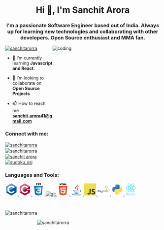 <h1 align="center">Hi 👋, I'm Sanchit Arora</h1>
<h3 align="center">I'm a passionate Software Engineer based out of India. Always up for learning new technologies and collaborating with other developers. Open Source enthusiast and MMA fan.</h3>
<img align="right" alt="coding" src="https://i.pinimg.com/originals/71/33/c7/7133c746eca7e3a7b84aee1027b4b935.gif" width="350" height="400">

<p align="left"> <a href="https://twitter.com/sanchitarorra" target="blank"><img src="https://img.shields.io/twitter/follow/sanchitarorra?logo=twitter&style=for-the-badge" alt="sanchitarorra" /></a> </p>

- 🌱 I’m currently learning **Javascript and React.**

- 👯 I’m looking to collaborate on **Open Source Projects**

- 📫 How to reach me **sanchit.arora41@gmail.com**

<h3 align="left">Connect with me:</h3>
<p align="left">
<a href="https://twitter.com/sanchitarorra" target="blank"><img align="center" src="https://raw.githubusercontent.com/rahuldkjain/github-profile-readme-generator/master/src/images/icons/Social/twitter.svg" alt="sanchitarorra" height="30" width="40" /></a>
<a href="https://linkedin.com/in/sanchitarorra" target="blank"><img align="center" src="https://raw.githubusercontent.com/rahuldkjain/github-profile-readme-generator/master/src/images/icons/Social/linked-in-alt.svg" alt="sanchitarorra" height="30" width="40" /></a>
<a href="https://www.youtube.com/channel/UCAi15kU60goNoto6XwNFzqg" target="blank"><img align="center" src="https://raw.githubusercontent.com/rahuldkjain/github-profile-readme-generator/master/src/images/icons/Social/youtube.svg" alt="sanchit arora" height="30" width="40" /></a>
<a href="https://leetcode.com/SudokuSSJ/" target="blank"><img align="center" src="https://raw.githubusercontent.com/rahuldkjain/github-profile-readme-generator/master/src/images/icons/Social/leet-code.svg" alt="sudoku_ssj" height="30" width="40" /></a>
</p>

<h3 align="left">Languages and Tools:</h3>
<p align="left"> <a href="https://www.cprogramming.com/" target="_blank" rel="noreferrer"> <img src="https://raw.githubusercontent.com/devicons/devicon/master/icons/c/c-original.svg" alt="c" width="40" height="40"/> </a> <a href="https://www.w3schools.com/cpp/" target="_blank" rel="noreferrer"> <img src="https://raw.githubusercontent.com/devicons/devicon/master/icons/cplusplus/cplusplus-original.svg" alt="cplusplus" width="40" height="40"/> </a> <a href="https://www.w3schools.com/css/" target="_blank" rel="noreferrer"> <img src="https://raw.githubusercontent.com/devicons/devicon/master/icons/css3/css3-original-wordmark.svg" alt="css3" width="40" height="40"/> </a> <a href="https://git-scm.com/" target="_blank" rel="noreferrer"> <img src="https://www.vectorlogo.zone/logos/git-scm/git-scm-icon.svg" alt="git" width="40" height="40"/> </a> <a href="https://www.w3.org/html/" target="_blank" rel="noreferrer"> <img src="https://raw.githubusercontent.com/devicons/devicon/master/icons/html5/html5-original-wordmark.svg" alt="html5" width="40" height="40"/> </a> <a href="https://www.java.com" target="_blank" rel="noreferrer"> <img src="https://raw.githubusercontent.com/devicons/devicon/master/icons/java/java-original.svg" alt="java" width="40" height="40"/> </a> <a href="https://developer.mozilla.org/en-US/docs/Web/JavaScript" target="_blank" rel="noreferrer"> <img src="https://raw.githubusercontent.com/devicons/devicon/master/icons/javascript/javascript-original.svg" alt="javascript" width="40" height="40"/> </a> <a href="https://www.mysql.com/" target="_blank" rel="noreferrer"> <img src="https://raw.githubusercontent.com/devicons/devicon/master/icons/mysql/mysql-original-wordmark.svg" alt="mysql" width="40" height="40"/> </a> <a href="https://www.python.org" target="_blank" rel="noreferrer"> <img src="https://raw.githubusercontent.com/devicons/devicon/master/icons/python/python-original.svg" alt="python" width="40" height="40"/> </a> <a href="https://reactjs.org/" target="_blank" rel="noreferrer"> <img src="https://raw.githubusercontent.com/devicons/devicon/master/icons/react/react-original-wordmark.svg" alt="react" width="40" height="40"/> </a> </p>
<br>
<p>&nbsp;<img align="left" src="https://github-readme-stats.vercel.app/api?username=sanchitarorra&show_icons=true&theme=tokyonight" height="180px" alt="sanchitarorra" /></p>

<p><img align="centre" src="https://github-readme-streak-stats.herokuapp.com/?user=sanchitarorra&" height="190px" alt="sanchitarorra" /></p>
